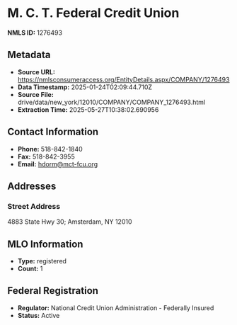 # M. C. T. Federal Credit Union

**NMLS ID:** 1276493

## Metadata
- **Source URL:** https://nmlsconsumeraccess.org/EntityDetails.aspx/COMPANY/1276493
- **Data Timestamp:** 2025-01-24T02:09:44.710Z
- **Source File:** drive/data/new_york/12010/COMPANY/COMPANY_1276493.html
- **Extraction Time:** 2025-05-27T10:38:02.690956

## Contact Information
- **Phone:** 518-842-1840
- **Fax:** 518-842-3955
- **Email:** hdorm@mct-fcu.org

## Addresses
### Street Address
4883 State Hwy 30; Amsterdam, NY 12010

## MLO Information
- **Type:** registered
- **Count:** 1

## Federal Registration
- **Regulator:** National Credit Union Administration - Federally Insured
- **Status:** Active
